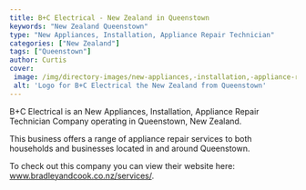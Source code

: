 ```yaml
---
title: B+C Electrical - New Zealand in Queenstown
keywords: "New Zealand Queenstown"
type: "New Appliances, Installation, Appliance Repair Technician"
categories: ["New Zealand"]
tags: ["Queenstown"]
author: Curtis
cover: 
 image: /img/directory-images/new-appliances,-installation,-appliance-repair-technician/b+c-electrical.webp
 alt: 'Logo for B+C Electrical the New Zealand from Queenstown'
---
```


B+C Electrical is an New Appliances, Installation, Appliance Repair Technician Company operating in Queenstown, New Zealand.

This business offers a range of appliance repair services to both households and businesses located in and around Queenstown.



To check out this company you can view their website here: www.bradleyandcook.co.nz/services/.
